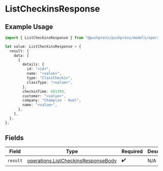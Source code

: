 # ListCheckinsResponse

## Example Usage

```typescript
import { ListCheckinsResponse } from "@pushpress/pushpress/models/operations";

let value: ListCheckinsResponse = {
  result: {
    data: [
      {
        details: {
          id: "<id>",
          name: "<value>",
          type: "ClassCheckin",
          classType: "<value>",
        },
        checkinTime: 681393,
        customer: "<value>",
        company: "Champlin - Huel",
        name: "<value>",
      },
    ],
  },
};
```

## Fields

| Field                                                                                      | Type                                                                                       | Required                                                                                   | Description                                                                                |
| ------------------------------------------------------------------------------------------ | ------------------------------------------------------------------------------------------ | ------------------------------------------------------------------------------------------ | ------------------------------------------------------------------------------------------ |
| `result`                                                                                   | [operations.ListCheckinsResponseBody](../../models/operations/listcheckinsresponsebody.md) | :heavy_check_mark:                                                                         | N/A                                                                                        |